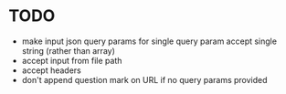 # TODO

- make input json query params for single query param accept single string (rather than array)
- accept input from file path
- accept headers
- don't append question mark on URL if no query params provided